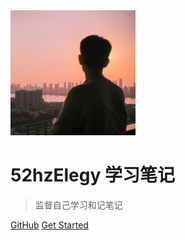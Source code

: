 <img src="https://raw.githubusercontent.com/c2z1314/pic/master/1080p/back_500.jpg"  height="200" width="200">

# 52hzElegy 学习笔记

> 监督自己学习和记笔记



[GitHub](https://github.com/Hope-you/note)
[Get Started](#笔记)